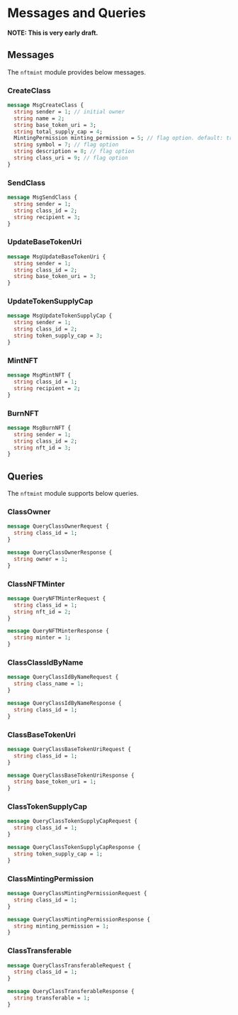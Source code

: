 # Messages and Queries

**NOTE: This is very early draft.**

## Messages

The `nftmint` module provides below messages.

### CreateClass

```protobuf
message MsgCreateClass {
  string sender = 1; // initial owner
  string name = 2;
  string base_token_uri = 3;
  string total_supply_cap = 4;
  MintingPermission minting_permission = 5; // flag option. default: true
  string symbol = 7; // flag option
  string description = 8; // flag option
  string class_uri = 9; // flag option
}
```

### SendClass

```protobuf
message MsgSendClass {
  string sender = 1;
  string class_id = 2;
  string recipient = 3;
}
```

### UpdateBaseTokenUri

```protobuf
message MsgUpdateBaseTokenUri {
  string sender = 1;
  string class_id = 2; 
  string base_token_uri = 3;
}
```

### UpdateTokenSupplyCap

```protobuf
message MsgUpdateTokenSupplyCap {
  string sender = 1;
  string class_id = 2; 
  string token_supply_cap = 3;
}
```

### MintNFT

```protobuf
message MsgMintNFT {
  string class_id = 1;
  string recipient = 2;
}
```

### BurnNFT

```protobuf
message MsgBurnNFT {
  string sender = 1;
  string class_id = 2;
  string nft_id = 3;
}
```

## Queries

The `nftmint` module supports below queries.

### ClassOwner

```protobuf
message QueryClassOwnerRequest {
  string class_id = 1;
}

message QueryClassOwnerResponse {
  string owner = 1;
}
```

### ClassNFTMinter

```protobuf
message QueryNFTMinterRequest {
  string class_id = 1;
  string nft_id = 2;
}

message QueryNFTMinterResponse {
  string minter = 1;
}
```

### ClassClassIdByName

```protobuf
message QueryClassIdByNameRequest {
  string class_name = 1;
}

message QueryClassIdByNameResponse {
  string class_id = 1;
}
```

### ClassBaseTokenUri

```protobuf
message QueryClassBaseTokenUriRequest {
  string class_id = 1;
}

message QueryClassBaseTokenUriResponse {
  string base_token_uri = 1;
}
```

### ClassTokenSupplyCap

```protobuf
message QueryClassTokenSupplyCapRequest {
  string class_id = 1;
}

message QueryClassTokenSupplyCapResponse {
  string token_supply_cap = 1;
}
```

### ClassMintingPermission

```protobuf
message QueryClassMintingPermissionRequest {
  string class_id = 1;
}

message QueryClassMintingPermissionResponse {
  string minting_permission = 1;
}
```

### ClassTransferable

```protobuf
message QueryClassTransferableRequest {
  string class_id = 1;
}

message QueryClassTransferableResponse {
  string transferable = 1;
}
```
